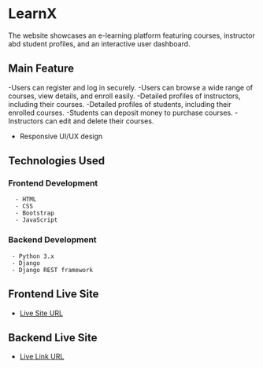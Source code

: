 # LearnX

The website showcases an e-learning platform featuring courses, instructor abd student profiles, and an interactive user dashboard.

## Main Feature

-Users can register and log in securely.
-Users can browse a wide range of courses, view details, and enroll easily.
-Detailed profiles of instructors, including their courses.
-Detailed profiles of students, including their enrolled courses.
-Students can deposit money to purchase courses.
-Instructors can edit and delete their courses.
- Responsive UI/UX design

## Technologies Used

  ### Frontend Development
      - HTML
      - CSS
      - Bootstrap
      - JavaScript

  ### Backend Development
     - Python 3.x
     - Django
     - Django REST framework

## Frontend Live Site

- [Live Site URL](https://amenaakterkeya.github.io/learnX_frontend/)

 ## Backend Live Site

- [Live Link URL](https://learn-x-seven.vercel.app/account/)

